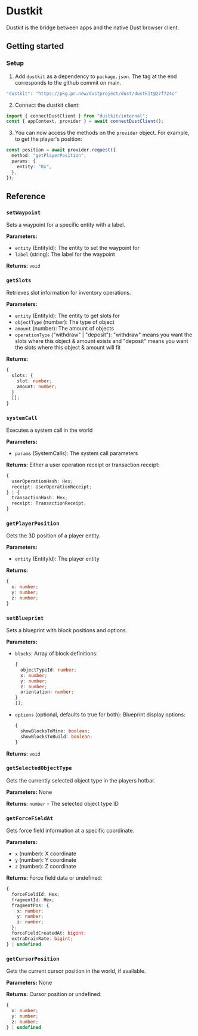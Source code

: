 # Dustkit

Dustkit is the bridge between apps and the native Dust browser client.

## Getting started

### Setup

1. Add `dustkit` as a dependency to `package.json`. The tag at the end corresponds to the github commit on main.

```typescript
"dustkit": "https://pkg.pr.new/dustproject/dust/dustkit@27f724c"
```

2. Connect the dustkit client:

```typescript
import { connectDustClient } from "dustkit/internal";
const { appContext, provider } = await connectDustClient();
```

3. You can now access the methods on the `provider` object. For example, to get the player's position:

```typescript
const position = await provider.request({
  method: "getPlayerPosition",
  params: {
    entity: "0x",
  },
});
```

## Reference

### `setWaypoint`

Sets a waypoint for a specific entity with a label.

**Parameters:**

- `entity` (EntityId): The entity to set the waypoint for
- `label` (string): The label for the waypoint

**Returns:** `void`

### `getSlots`

Retrieves slot information for inventory operations.

**Parameters:**

- `entity` (EntityId): The entity to get slots for
- `objectType` (number): The type of object
- `amount` (number): The amount of objects
- `operationType` ("withdraw" | "deposit"): "withdraw" means you want the slots where this object & amount exists and "deposit" means you want the slots where this object & amount will fit

**Returns:**

```typescript
{
  slots: {
    slot: number;
    amount: number;
  }
  [];
}
```

### `systemCall`

Executes a system call in the world

**Parameters:**

- `params` (SystemCalls): The system call parameters

**Returns:** Either a user operation receipt or transaction receipt:

```typescript
{
  userOperationHash: Hex;
  receipt: UserOperationReceipt;
} | {
  transactionHash: Hex;
  receipt: TransactionReceipt;
}
```

### `getPlayerPosition`

Gets the 3D position of a player entity.

**Parameters:**

- `entity` (EntityId): The player entity

**Returns:**

```typescript
{
  x: number;
  y: number;
  z: number;
}
```

### `setBlueprint`

Sets a blueprint with block positions and options.

**Parameters:**

- `blocks`: Array of block definitions:
  ```typescript
  {
    objectTypeId: number;
    x: number;
    y: number;
    z: number;
    orientation: number;
  }
  [];
  ```
- `options` (optional, defaults to true for both): Blueprint display options:
  ```typescript
  {
    showBlocksToMine: boolean;
    showBlocksToBuild: boolean;
  }
  ```

**Returns:** `void`

### `getSelectedObjectType`

Gets the currently selected object type in the players hotbar.

**Parameters:** None

**Returns:** `number` - The selected object type ID

### `getForceFieldAt`

Gets force field information at a specific coordinate.

**Parameters:**

- `x` (number): X coordinate
- `y` (number): Y coordinate
- `z` (number): Z coordinate

**Returns:** Force field data or undefined:

```typescript
{
  forceFieldId: Hex;
  fragmentId: Hex;
  fragmentPos: {
    x: number;
    y: number;
    z: number;
  };
  forceFieldCreatedAt: bigint;
  extraDrainRate: bigint;
} | undefined
```

### `getCursorPosition`

Gets the current cursor position in the world, if available.

**Parameters:** None

**Returns:** Cursor position or undefined:

```typescript
{
  x: number;
  y: number;
  z: number;
} | undefined
```
